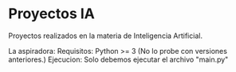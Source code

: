 # Proyectos IA

Proyectos realizados en la materia de Inteligencia Artificial.

La aspiradora:
    Requisitos:
        Python >= 3 (No lo probe con versiones anteriores.)
    Ejecucion:
        Solo debemos ejecutar el archivo "main.py"




